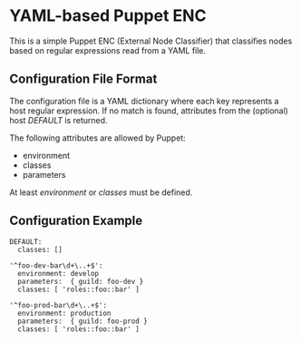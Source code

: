# YAML-based Puppet ENC

This is a simple Puppet ENC (External Node Classifier) that classifies
nodes based on regular expressions read from a YAML file.

## Configuration File Format

The configuration file is a YAML dictionary where each key represents a host
regular expression. If no match is found, attributes from the (optional) host
_DEFAULT_ is returned.

The following attributes are allowed by Puppet:

- environment
- classes
- parameters

At least _environment_ or _classes_ must be defined.


## Configuration Example

    DEFAULT:
      classes: []
    
    '^foo-dev-bar\d+\..+$':
      environment: develop
      parameters:  { guild: foo-dev }
      classes: [ 'roles::foo::bar' ]
    
    '^foo-prod-bar\d+\..+$':
      environment: production
      parameters:  { guild: foo-prod }
      classes: [ 'roles::foo::bar' ]
